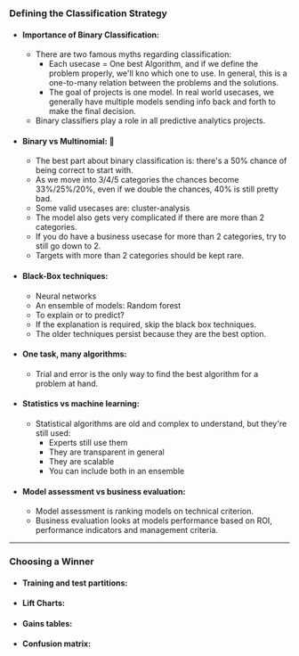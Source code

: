 ### **Defining the Classification Strategy**
* #### Importance of Binary Classification:
    * There are two famous myths regarding classification:
        * Each usecase = One best Algorithm, and if we define the problem properly, we'll kno which one to use. In general, this is a one-to-many relation between the problems and the solutions.
        * The goal of projects is one model. In real world usecases, we generally have multiple models sending info back and forth to make the final decision.
    * Binary classifiers play a role in all predictive analytics projects.
* #### Binary vs Multinomial: :dancers:
    * The best part about binary classification is: there's a 50% chance of being correct to start with.
    * As we move into 3/4/5 categories the chances become 33%/25%/20%, even if we double the chances, 40% is still pretty bad.
    * Some valid usecases are: cluster-analysis
    * The model also gets very complicated if there are more than 2 categories.
    * If you do have a business usecase for more than 2 categories, try to still go down to 2.
    * Targets with more than 2 categories should be kept rare.
* #### Black-Box techniques:
    * Neural networks
    * An ensemble of models: Random forest
    * To explain or to predict?
    * If the explanation is required, skip the black box techniques.
    * The older techniques persist because they are the best option.
* #### One task, many algorithms:
    * Trial and error is the only way to find the best algorithm for a problem at hand.
* #### Statistics vs machine learning:
    * Statistical algorithms are old and complex to understand, but they're still used:
        * Experts still use them
        * They are transparent in general
        * They are scalable
        * You can include both in an ensemble
* #### Model assessment vs business evaluation:
    * Model assessment is ranking models on technical criterion.
    * Business evaluation looks at models performance based on ROI, performance indicators and management criteria.
----
### **Choosing a Winner**
* #### Training and test partitions:
* #### Lift Charts:
* #### Gains tables:
* #### Confusion matrix: